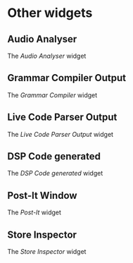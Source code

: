 # Other widgets

## Audio Analyser

The *Audio Analyser* widget 

## Grammar Compiler Output

The *Grammar Compiler* widget 

## Live Code Parser Output

The *Live Code Parser Output* widget 

## DSP Code generated

The *DSP Code generated* widget 

## Post-It Window

The *Post-It* widget 

## Store Inspector

The *Store Inspector* widget 